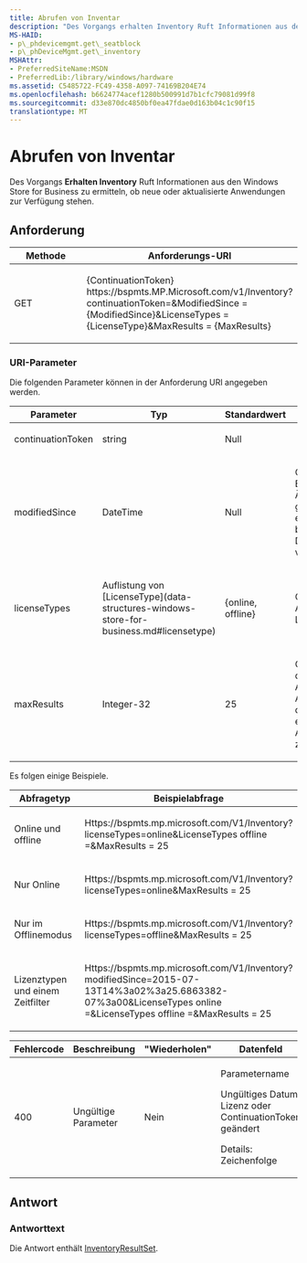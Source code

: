 ```yaml
---
title: Abrufen von Inventar
description: "Des Vorgangs erhalten Inventory Ruft Informationen aus den Windows Store for Business zu ermitteln, ob neue oder aktualisierte Anwendungen zur Verfügung stehen."
MS-HAID:
- p\_phdevicemgmt.get\_seatblock
- p\_phDeviceMgmt.get\_inventory
MSHAttr:
- PreferredSiteName:MSDN
- PreferredLib:/library/windows/hardware
ms.assetid: C5485722-FC49-4358-A097-74169B204E74
ms.openlocfilehash: b6624774acef1280b500991d7b1cfc79081d99f8
ms.sourcegitcommit: d33e870dc4850bf0ea47fdae0d163b04c1c90f15
translationtype: MT
---
```

# <a name="get-inventory"></a>Abrufen von Inventar

Des Vorgangs **Erhalten Inventory** Ruft Informationen aus den Windows Store for Business zu ermitteln, ob neue oder aktualisierte Anwendungen zur Verfügung stehen.

## <a name="request"></a>Anforderung

<table>
<colgroup>
<col width="50%" />
<col width="50%" />
</colgroup>
<thead>
<tr class="header">
<th>Methode</th>
<th>Anforderungs-URI</th>
</tr>
</thead>
<tbody>
<tr class="odd">
<td><p>GET</p></td>
<td><p>{ContinuationToken} https://bspmts.MP.Microsoft.com/v1/Inventory?continuationToken=&amp;ModifiedSince = {ModifiedSince}&amp;LicenseTypes = {LicenseType}&amp;MaxResults = {MaxResults}</p></td>
</tr>
</tbody>
</table>


 

### <a name="uri-parameters"></a>URI-Parameter

Die folgenden Parameter können in der Anforderung URI angegeben werden.

<table>
<colgroup>
<col width="25%" />
<col width="25%" />
<col width="25%" />
<col width="25%" />
</colgroup>
<thead>
<tr class="header">
<th>Parameter</th>
<th>Typ</th>
<th>Standardwert</th>
<th>Beschreibung</th>
</tr>
</thead>
<tbody>
<tr class="odd">
<td><p>continuationToken</p></td>
<td><p>string</p></td>
<td><p>Null</p></td>
<td></td>
</tr>
<tr class="even">
<td><p>modifiedSince</p></td>
<td><p>DateTime</p></td>
<td><p>Null</p></td>
<td><p>Optional Zur Ermittlung von Änderungen gegenüber einem bestimmten Datum verwendet.</p></td>
</tr>
<tr class="odd">
<td><p>licenseTypes</p></td>
<td><p>Auflistung von [LicenseType](data-structures-windows-store-for-business.md#licensetype)</p></td>
<td><p>{online, offline}</p></td>
<td><p>Optional Eine Auflistung von Lizenztypen</p></td>
</tr>
<tr class="even">
<td><p>maxResults</p></td>
<td><p>Integer-32</p></td>
<td><p>25</p></td>
<td><p>Optional Gibt die maximale Anzahl von Anwendungen, die in einer einzelnen Abfrage zurückgegeben.</p></td>
</tr>
</tbody>
</table>




Es folgen einige Beispiele.

<table>
<colgroup>
<col width="50%" />
<col width="50%" />
</colgroup>
<thead>
<tr class="header">
<th>Abfragetyp</th>
<th>Beispielabfrage</th>
</tr>
</thead>
<tbody>
<tr class="odd">
<td><p>Online und offline</p></td>
<td><p>Https:<span></span>//bspmts.mp.microsoft.com/V1/Inventory?licenseTypes=online&amp;LicenseTypes offline =&amp;MaxResults = 25</p></td>
</tr>
<tr class="even">
<td><p>Nur Online</p></td>
<td><p>Https:<span></span>//bspmts.mp.microsoft.com/V1/Inventory?licenseTypes=online&amp;MaxResults = 25</p></td>
</tr>
<tr class="odd">
<td><p>Nur im Offlinemodus</p></td>
<td><p>Https:<span></span>//bspmts.mp.microsoft.com/V1/Inventory?licenseTypes=offline&amp;MaxResults = 25</p></td>
</tr>
<tr class="even">
<td><p>Lizenztypen und einem Zeitfilter</p></td>
<td><p>Https:<span></span>//bspmts.mp.microsoft.com/V1/Inventory?modifiedSince=2015-07-13T14%3a02%3a25.6863382-07%3a00&amp;LicenseTypes online =&amp;LicenseTypes offline =&amp;MaxResults = 25</p></td>
</tr>
</tbody>
</table>




<table>
<colgroup>
<col width="25%" />
<col width="25%" />
<col width="25%" />
<col width="25%" />
</colgroup>
<thead>
<tr class="header">
<th>Fehlercode</th>
<th>Beschreibung</th>
<th>"Wiederholen"</th>
<th>Datenfeld</th>
</tr>
</thead>
<tbody>
<tr class="odd">
<td><p>400</p></td>
<td><p>Ungültige Parameter</p></td>
<td><p>Nein</p></td>
<td><p>Parametername</p>
<p>Ungültiges Datum, Lizenz oder ContinuationToken geändert</p>
<p>Details: Zeichenfolge</p></td>
</tr>
</tbody>
</table>




## <a name="response"></a>Antwort

### <a name="response-body"></a>Antworttext

Die Antwort enthält [InventoryResultSet](data-structures-windows-store-for-business.md#inventoryresultset).

 






